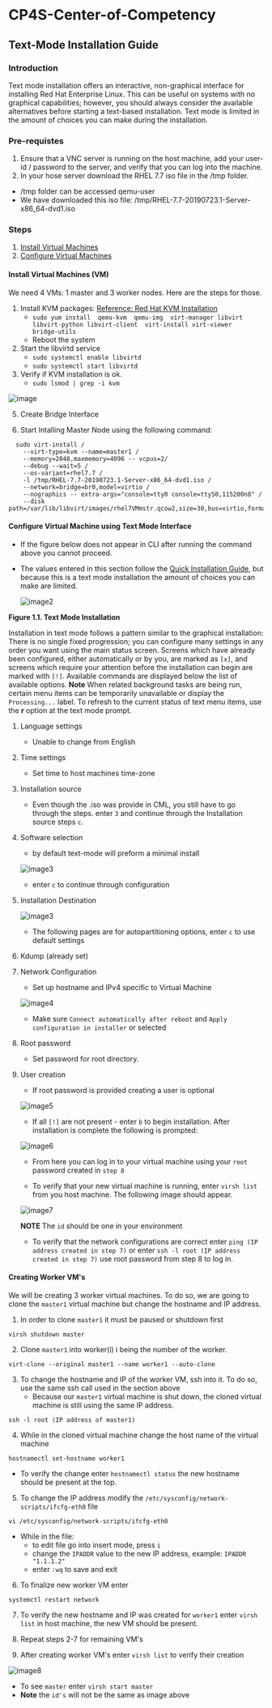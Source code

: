 # CP4S-Center-of-Competency

## Text-Mode Installation Guide

### Introduction

Text mode installation offers an interactive, non-graphical interface for installing Red Hat Enterprise Linux. This can be useful on systems with no graphical capabilities; however, you should always consider the available alternatives before starting a text-based installation. Text mode is limited in the amount of choices you can make during the installation. 

### Pre-requistes

 1. Ensure that a VNC server is running on the host machine, add your user-id / password to the server, and verify that you can log into the machine.
 2. In your hose server download the RHEL 7.7 iso file in the /tmp folder.

- /tmp folder can be accessed qemu-user
- We have downloaded this iso file: /tmp/RHEL-7.7-20190723.1-Server-x86_64-dvd1.iso

### Steps
 1. [Install Virtual Machines](#Install-Virtual-Machines-(VM))
 2. [Configure Virtual Machines](#Configure-Virtual-Machine-using-Text-Mode-Interface)

#### Install Virtual Machines (VM)

We need 4 VMs: 1 master and 3 worker nodes.  Here are the steps for those.

 1. Install KVM packages: [Reference: Red Hat KVM Installation](https://access.redhat.com/documentation/en-us/red_hat_enterprise_linux/5/html/virtualization/sect-virtualization-installing_the_virtualization_packages-installing_kvm_packages_on_an_existing_red_hat_enterprise_linux_system)
    - `sudo yum install  qemu-kvm  qemu-img  virt-manager libvirt libvirt-python libvirt-client  virt-install virt-viewer  bridge-utils`
    - Reboot the system
 2. Start the libvirtd service
    - `sudo systemctl enable libvirtd`
    - `sudo systemctl start libvirtd`
 3. Verify if KVM installation is ok.
    - `sudo lsmod | grep -i kvm`

 ![image](/text-mode-images/virf-kvm-install.png)

 5. Create Bridge Interface 
 
 6. Start Intalling Master Node using the following command:

```
  sudo virt-install /
    --virt-type=kvm --name=master1 /
    --memory=2048,maxmemory=4096 -- vcpus=2/
    --debug --wait=5 /
    --os-variant=rhel7.7 /
    -l /tmp/RHEL-7.7-20190723.1-Server-x86_64-dvd1.iso /
    --network=bridge=br0,model=virtio /
    --nographics -- extra-args="console=tty0 console=ttyS0,115200n8" /
    --disk path=/var/lib/libvirt/images/rhel7VMmstr.qcow2,size=30,bus=virtio,format=qcow2
```

#### Configure Virtual Machine using Text Mode Interface

- If the figure below does not appear in CLI after running the command above you cannot proceed.
- The values entered in this section follow the [Quick Installation Guide](https://access.redhat.com/documentation/en-us/red_hat_enterprise_linux/7/html/installation_guide/chap-simple-install), but because this is a text mode installation the amount of choices you can make are limited.  

    ![image2](/text-mode-images/AnacondaCFG1.png)

**Figure 1.1. Text Mode Installation**

Installation in text mode follows a pattern similar to the graphical installation: There is no single fixed progression; you can configure many settings in any order you want using the main status screen. Screens which have already been configured, either automatically or by you, are marked as `[x]`, and screens which require your attention before the installation can begin are marked with `[!]`. Available commands are displayed below the list of available options.  **Note** When related background tasks are being run, certain menu items can be temporarily unavailable or display the `Processing...` label. To refresh to the current status of text menu items, use the **r** option at the text mode prompt.

1. Language settings
   - Unable to change from English
2. Time settings
   - Set time to host machines time-zone
3. Installation source
   - Even though the .iso was provide in CML, you still have to go through the steps. enter `3` and continue through the Installation source steps `c`. 
4. Software selection
   - by default text-mode will preform a minimal install

    ![image3](/text-mode-images/softwareSelection1.png)

   - enter `c` to continue through configuration

5. Installation Destination

    ![image3](/text-mode-images/instalationDest1.png)

   - The following pages are for autopartitioning options, enter `c` to use default settings
6. Kdump (already set)
7. Network Configuration
   - Set up hostname and IPv4 specific to Virtual Machine

   ![image4](/text-mode-images/networkFinal.png)

   - Make sure `Connect automatically after reboot` and `Apply configuration in installer` or selected

8. Root password
   - Set password for root directory.
9. User creation
   - If root password is provided creating a user is optional


    ![image5](/text-mode-images/finalScreen.png)

   - If all `[!]` are not present - enter `b` to begin installation.  After installation is complete the following is prompted: 

    ![image6](/text-mode-images/afterConfig.png)

   - From here you can log in to your virtual machine using your `root` password created in `step 8`

   - To verify that your new virtual machine is running, enter `virsh list` from you host machine.  The following image should appear.  

   ![image7](/text-mode-images/virshlist.png)

   **NOTE** The `id` should be one in your environment 

   - To verify that the network configurations are correct enter `ping (IP address created in step 7)` or enter `ssh -l root (IP address created in step 7)` use root password from step 8 to log in. 

#### Creating Worker VM's

We will be creating 3 worker virtual machines.  To do so, we are going to clone the `master1` virtual machine but change the hostname and IP address.

 1. In order to clone `master1` it must be paused or shutdown first

`virsh shutdown master`

 2. Clone `master1` into worker(i) i being the number of the worker.

`virt-clone --original master1 --name worker1 --auto-clone`

 3. To change the hostname and IP of the worker VM, ssh into it.  To do so, use the same ssh call used in the section above 
    - Because our `master1` virtual machine is shut down, the cloned virtual machine is still using the same IP address.  

`ssh -l root (IP address of master1)`

 4. While in the cloned virtual machine change the host name of the virtual machine

`hostnamectl set-hostname worker1`

 - To verify the change enter `hostnamectl status` the new hostname should be present at the top.  

5. To change the IP address modify the `/etc/sysconfig/network-scripts/ifcfg-eth0` file

`vi /etc/sysconfig/network-scripts/ifcfg-eth0`

   - While in the file: 
     - to edit file go into insert mode, press `i`
     - change the `IPADDR` value to the new IP address, example: `IPADDR "1.1.1.2"`
     - enter `:wq` to save and exit

6. To finalize new worker VM enter

`systemctl restart network` 

7. To verify the new hostname and IP was created for `worker1` enter `virsh list` in host machine, the new VM should be present.  


8. Repeat steps 2-7 for remaining VM's 

9. After creating worker VM's enter `virsh list` to verify their creation

![image8](/text-mode-images/virshfinal.png)
   - To see `master` enter `virsh start master`
   - **Note** the `id's` will not be the same as image above